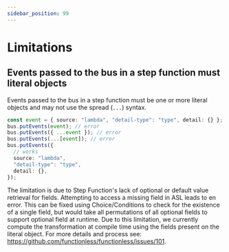 ```yaml
---
sidebar_position: 99
---
```


# Limitations

## Events passed to the bus in a step function must literal objects

Events passed to the bus in a step function must be one or more literal objects and may not use the spread (`...`) syntax.

```ts
const event = { source: "lambda", "detail-type": "type", detail: {} };
bus.putEvents(event); // error
bus.putEvents({ ...event }); // error
bus.putEvents(...[event]); // error
bus.putEvents({
  // works
  source: "lambda",
  "detail-type": "type",
  detail: {},
});
```

The limitation is due to Step Function's lack of optional or default value retrieval for fields. Attempting to access a missing field in ASL leads to en error. This can be fixed using Choice/Conditions to check for the existence of a single field, but would take all permutations of all optional fields to support optional field at runtime. Due to this limitation, we currently compute the transformation at compile time using the fields present on the literal object. For more details and process see: https://github.com/functionless/functionless/issues/101.
